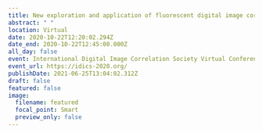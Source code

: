 ```yaml
---
title: New exploration and application of fluorescent digital image correlation
abstract: " "
location: Virtual
date: 2020-10-22T12:20:02.294Z
date_end: 2020-10-22T12:45:00.000Z
all_day: false
event: International Digital Image Correlation Society Virtual Conference 2020
event_url: https://idics-2020.org/
publishDate: 2021-06-25T13:04:02.312Z
draft: false
featured: false
image:
  filename: featured
  focal_point: Smart
  preview_only: false
---
```

